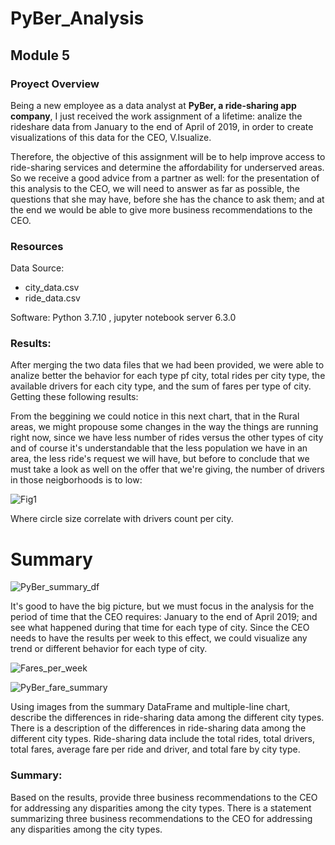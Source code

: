 # PyBer_Analysis
## Module 5
### Proyect Overview

Being a new employee as a data analyst at **PyBer, a ride-sharing app company**, I just received the work assignment of a lifetime: analize the rideshare data from January to the end of April of 2019, in order to create visualizations of this data for the CEO, V.Isualize.

Therefore, the objective of this assignment will be to help improve access to ride-sharing services and determine the affordability for underserved areas. So we receive a good advice from a partner as well: for the presentation of this analysis to the CEO, we will need to answer as far as possible, the questions that she may have, before she has the chance to ask them; and at the end we would be able to give more business recommendations to the CEO. 

### Resources

Data Source: 
  - city_data.csv
  - ride_data.csv
 
Software: Python 3.7.10 , jupyter notebook server 6.3.0

### Results: 

After merging the two data files that we had been provided, we were able to analize better the behavior for each type pf city, total rides per city type, the available drivers for each city type, and the sum of fares per type of city. Getting these following results:

From the beggining we could notice in this next chart, that in the Rural areas, we might propouse some changes in the way the things are running right now, since we have less number of rides versus the other types of city and of course it's understandable that the less population we have in an area, the less ride's request we will have, but before to conclude that we must take a look as well on the offer that we're giving, the number of drivers in those neigborhoods is to low:

![Fig1](https://user-images.githubusercontent.com/90433064/138612729-ff82185c-5759-4843-93bb-aa24bb358489.png)

Where circle size correlate with drivers count per city. 

# Summary

![PyBer_summary_df](https://user-images.githubusercontent.com/90433064/138610508-0fff5c97-2e3f-4a6c-88d1-ab9f882a5fa1.png)

It's good to have the big picture, but we must focus in the analysis for the period of time that the CEO requires: January to the end of April 2019; and see what happened during that time for each type of city. Since the CEO needs to have the results per week to this effect, we could visualize any trend or different behavior for each type of city.

![Fares_per_week](https://user-images.githubusercontent.com/90433064/138611063-2a9e7f46-1ed0-4652-8123-41c540160773.png)

![PyBer_fare_summary](https://user-images.githubusercontent.com/90433064/138611159-d2b729ac-3e4c-4fd7-9b3a-5578f0f1adcb.png)

Using images from the summary DataFrame and multiple-line chart, describe the differences in ride-sharing data among the different city types.
There is a description of the differences in ride-sharing data among the different city types. Ride-sharing data include the total rides, total drivers, total fares, average fare per ride and driver, and total fare by city type. 

### Summary: 
Based on the results, provide three business recommendations to the CEO for addressing any disparities among the city types.
There is a statement summarizing three business recommendations to the CEO for addressing any disparities among the city types.
